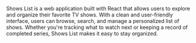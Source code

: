 Shows List is a web application built with React that allows users to explore and organize their favorite TV shows. With a clean and user-friendly interface, users can browse, search, and manage a personalized list of shows. Whether you're tracking what to watch next or keeping a record of completed series, Shows List makes it easy to stay organized.
 
 
